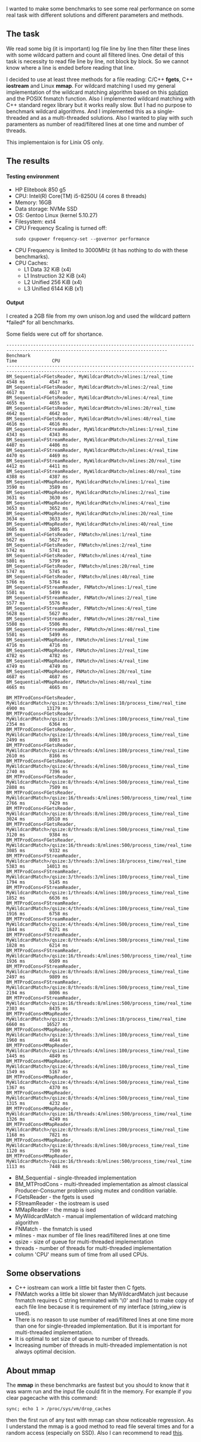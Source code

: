 
I wanted to make some benchmarks to see some real performance on some real
task with different solutions and different parameters and methods.

## The task

We read some big (it is important) log file line by line then filter these
lines with some wildcard pattern and count all filtered lines.
One detail of this task is necessity to read file line by line, not block by block.
So we cannot know where a line is ended before reading that line.

I decided to use at least three methods for a file reading:
C/C++ **fgets**, C++ **iostream** and Linux **mmap**.
For wildcard matching I used my general implementation of
the wildcard matching algorithm based on this [solution](https://yucoding.blogspot.com/2013/02/leetcode-question-123-wildcard-matching.html) and the POSIX fnmatch function. Also I implemented wildcard matching with
C++ standard regex library but it works really slow.
But I had no purpose to benchmark wildcard algorithms.
And I implemented this as a single-threaded and as a multi-threaded solutions.
Also I wanted to play with such paramenters as number of read/filtered
lines at one time and number of threads.

This implementaion is for Linix OS only.

## The results

#### Testing environment
- HP Elitebook 850 g5
- CPU: Intel(R) Core(TM) i5-8250U (4 cores 8 threads)
- Memory: 16GB
- Data storage: NVMe SSD
- OS: Gentoo Linux (kernel 5.10.27)
- Filesystem: ext4
- CPU Frequency Scaling is turned off:
  ```
  sudo cpupower frequency-set --governor performance
  ```
- CPU Frequency is limited to 3000MHz (it has nothing to do with these benchmarks).
- CPU Caches:
  - L1 Data 32 KiB (x4)
  - L1 Instruction 32 KiB (x4)
  - L2 Unified 256 KiB (x4)
  - L3 Unified 6144 KiB (x1)

#### Output
I created a 2GB file from my own unison.log and used the
wildcard pattern \*failed\* for all benchmarks.

Some fields were cut off for shortance.

```
----------------------------------------------------------------------------------------------------------------------------------
Benchmark                                                                                                   Time             CPU
----------------------------------------------------------------------------------------------------------------------------------
BM_Sequential<FGetsReader, MyWildcardMatch>/mlines:1/real_time                                           4548 ms         4547 ms
BM_Sequential<FGetsReader, MyWildcardMatch>/mlines:2/real_time                                           4617 ms         4617 ms
BM_Sequential<FGetsReader, MyWildcardMatch>/mlines:4/real_time                                           4655 ms         4655 ms
BM_Sequential<FGetsReader, MyWildcardMatch>/mlines:20/real_time                                          4642 ms         4642 ms
BM_Sequential<FGetsReader, MyWildcardMatch>/mlines:40/real_time                                          4616 ms         4616 ms
BM_Sequential<FStreamReader, MyWildcardMatch>/mlines:1/real_time                                         4343 ms         4343 ms
BM_Sequential<FStreamReader, MyWildcardMatch>/mlines:2/real_time                                         4407 ms         4406 ms
BM_Sequential<FStreamReader, MyWildcardMatch>/mlines:4/real_time                                         4470 ms         4469 ms
BM_Sequential<FStreamReader, MyWildcardMatch>/mlines:20/real_time                                        4412 ms         4411 ms
BM_Sequential<FStreamReader, MyWildcardMatch>/mlines:40/real_time                                        4388 ms         4387 ms
BM_Sequential<MMapReader, MyWildcardMatch>/mlines:1/real_time                                            3590 ms         3589 ms
BM_Sequential<MMapReader, MyWildcardMatch>/mlines:2/real_time                                            3631 ms         3630 ms
BM_Sequential<MMapReader, MyWildcardMatch>/mlines:4/real_time                                            3653 ms         3652 ms
BM_Sequential<MMapReader, MyWildcardMatch>/mlines:20/real_time                                           3634 ms         3633 ms
BM_Sequential<MMapReader, MyWildcardMatch>/mlines:40/real_time                                           3605 ms         3605 ms
BM_Sequential<FGetsReader, FNMatch>/mlines:1/real_time                                                   5627 ms         5627 ms
BM_Sequential<FGetsReader, FNMatch>/mlines:2/real_time                                                   5742 ms         5741 ms
BM_Sequential<FGetsReader, FNMatch>/mlines:4/real_time                                                   5801 ms         5799 ms
BM_Sequential<FGetsReader, FNMatch>/mlines:20/real_time                                                  5747 ms         5745 ms
BM_Sequential<FGetsReader, FNMatch>/mlines:40/real_time                                                  5766 ms         5764 ms
BM_Sequential<FStreamReader, FNMatch>/mlines:1/real_time                                                 5501 ms         5499 ms
BM_Sequential<FStreamReader, FNMatch>/mlines:2/real_time                                                 5577 ms         5576 ms
BM_Sequential<FStreamReader, FNMatch>/mlines:4/real_time                                                 5628 ms         5627 ms
BM_Sequential<FStreamReader, FNMatch>/mlines:20/real_time                                                5508 ms         5506 ms
BM_Sequential<FStreamReader, FNMatch>/mlines:40/real_time                                                5501 ms         5499 ms
BM_Sequential<MMapReader, FNMatch>/mlines:1/real_time                                                    4716 ms         4716 ms
BM_Sequential<MMapReader, FNMatch>/mlines:2/real_time                                                    4782 ms         4782 ms
BM_Sequential<MMapReader, FNMatch>/mlines:4/real_time                                                    4749 ms         4749 ms
BM_Sequential<MMapReader, FNMatch>/mlines:20/real_time                                                   4687 ms         4687 ms
BM_Sequential<MMapReader, FNMatch>/mlines:40/real_time                                                   4665 ms         4665 ms

BM_MTProdCons<FGetsReader, MyWildcardMatch>/qsize:3/threads:3/mlines:10/process_time/real_time           4900 ms        13179 ms
BM_MTProdCons<FGetsReader, MyWildcardMatch>/qsize:3/threads:3/mlines:100/process_time/real_time          2354 ms         6364 ms
BM_MTProdCons<FGetsReader, MyWildcardMatch>/qsize:1/threads:4/mlines:100/process_time/real_time          2499 ms         8003 ms
BM_MTProdCons<FGetsReader, MyWildcardMatch>/qsize:4/threads:4/mlines:100/process_time/real_time          2610 ms         8166 ms
BM_MTProdCons<FGetsReader, MyWildcardMatch>/qsize:4/threads:4/mlines:500/process_time/real_time          2740 ms         7396 ms
BM_MTProdCons<FGetsReader, MyWildcardMatch>/qsize:8/threads:4/mlines:500/process_time/real_time          2808 ms         7509 ms
BM_MTProdCons<FGetsReader, MyWildcardMatch>/qsize:16/threads:4/mlines:500/process_time/real_time         2766 ms         7429 ms
BM_MTProdCons<FGetsReader, MyWildcardMatch>/qsize:8/threads:8/mlines:200/process_time/real_time          3024 ms        10510 ms
BM_MTProdCons<FGetsReader, MyWildcardMatch>/qsize:8/threads:8/mlines:500/process_time/real_time          3120 ms         9384 ms
BM_MTProdCons<FGetsReader, MyWildcardMatch>/qsize:16/threads:8/mlines:500/process_time/real_time         3085 ms         9332 ms
BM_MTProdCons<FStreamReader, MyWildcardMatch>/qsize:3/threads:3/mlines:10/process_time/real_time         5383 ms        14013 ms
BM_MTProdCons<FStreamReader, MyWildcardMatch>/qsize:3/threads:3/mlines:100/process_time/real_time        1794 ms         5145 ms
BM_MTProdCons<FStreamReader, MyWildcardMatch>/qsize:1/threads:4/mlines:100/process_time/real_time        1852 ms         6636 ms
BM_MTProdCons<FStreamReader, MyWildcardMatch>/qsize:4/threads:4/mlines:100/process_time/real_time        1916 ms         6758 ms
BM_MTProdCons<FStreamReader, MyWildcardMatch>/qsize:4/threads:4/mlines:500/process_time/real_time        1844 ms         6271 ms
BM_MTProdCons<FStreamReader, MyWildcardMatch>/qsize:8/threads:4/mlines:500/process_time/real_time        1828 ms         6214 ms
BM_MTProdCons<FStreamReader, MyWildcardMatch>/qsize:16/threads:4/mlines:500/process_time/real_time       1936 ms         6509 ms
BM_MTProdCons<FStreamReader, MyWildcardMatch>/qsize:8/threads:8/mlines:200/process_time/real_time        2497 ms         9809 ms
BM_MTProdCons<FStreamReader, MyWildcardMatch>/qsize:8/threads:8/mlines:500/process_time/real_time        2194 ms         8006 ms
BM_MTProdCons<FStreamReader, MyWildcardMatch>/qsize:16/threads:8/mlines:500/process_time/real_time       2303 ms         8435 ms
BM_MTProdCons<MMapReader, MyWildcardMatch>/qsize:3/threads:3/mlines:10/process_time/real_time            6660 ms        16527 ms
BM_MTProdCons<MMapReader, MyWildcardMatch>/qsize:3/threads:3/mlines:100/process_time/real_time           1960 ms         4644 ms
BM_MTProdCons<MMapReader, MyWildcardMatch>/qsize:1/threads:4/mlines:100/process_time/real_time           1445 ms         4849 ms
BM_MTProdCons<MMapReader, MyWildcardMatch>/qsize:4/threads:4/mlines:100/process_time/real_time           1549 ms         5167 ms
BM_MTProdCons<MMapReader, MyWildcardMatch>/qsize:4/threads:4/mlines:500/process_time/real_time           1367 ms         4370 ms
BM_MTProdCons<MMapReader, MyWildcardMatch>/qsize:8/threads:4/mlines:500/process_time/real_time           1315 ms         4232 ms
BM_MTProdCons<MMapReader, MyWildcardMatch>/qsize:16/threads:4/mlines:500/process_time/real_time          1326 ms         4249 ms
BM_MTProdCons<MMapReader, MyWildcardMatch>/qsize:8/threads:8/mlines:200/process_time/real_time           1168 ms         7821 ms
BM_MTProdCons<MMapReader, MyWildcardMatch>/qsize:8/threads:8/mlines:500/process_time/real_time           1120 ms         7500 ms
BM_MTProdCons<MMapReader, MyWildcardMatch>/qsize:16/threads:8/mlines:500/process_time/real_time          1113 ms         7448 ms
```

- BM_Sequential - single-threaded implementation
- BM_MTProdCons - multi-threaded implementation as almost classical Producer-Consumer problem using
                  mutex and condition variable.
- FGetsReader - the fgets is used
- FStreamReader - the iostream is used
- MMapReader - the mmap is ised
- MyWildcardMatch - manual implementation of wildcard matching algorithm
- FNMatch - the fnmatch is used
- mlines - max number of file lines read/filtered lines at one time
- qsize - size of queue for multi-threaded implementation
- threads - number of threads for multi-threaded implementation
- column 'CPU' means sum of time from all used CPUs.

## Some observations
- C++ iostream can work a little bit faster then C fgets.
- FNMatch works a little bit slower than MyWildcardMatch just because fnmatch
  requires C string terminated with '\0' and I had to make copy of each file
  line because it is requirement of my interface (string_view is used).
- There is no reason to use number of read/filtered lines at one time more than
  one for single-threaded implementation.
  But it is important for multi-threaded implementation.
- It is optimal to set size of queue to number of threads.
- Increasing number of threads in multi-threaded implementation is not always
  optimal decision.

## About mmap
The **mmap** in these benchmarks are fastest but you should to know that it was warm run and the
input file could fit in the memory. For example if you clear pagecache with this command:
```
sync; echo 1 > /proc/sys/vm/drop_caches
```
then the first run of any test with mmap can show noticeable regression.
As I understand the mmap is a good method to read file several times and
for a random access (especially on SSD).
Also I can recommend to read [this](https://sasha-f.medium.com/why-mmap-is-faster-than-system-calls-24718e75ab37).